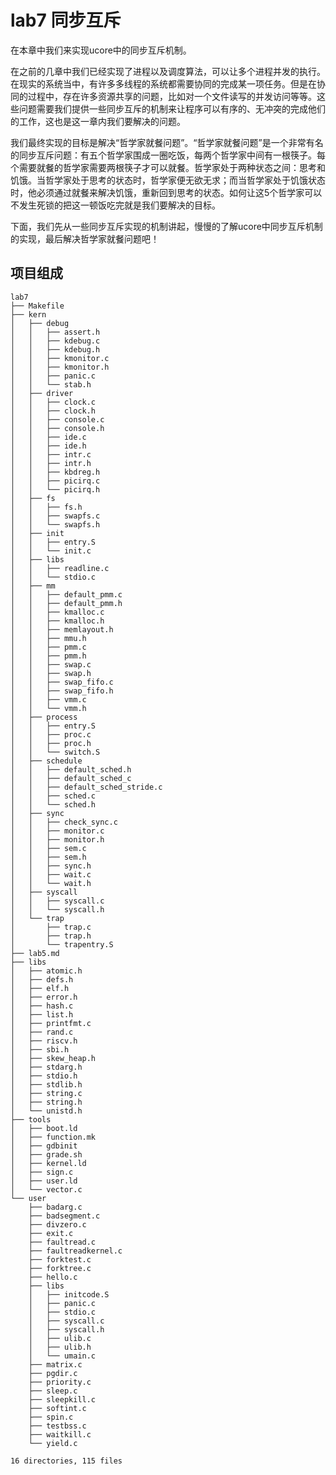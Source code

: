 # lab7 同步互斥

在本章中我们来实现ucore中的同步互斥机制。

在之前的几章中我们已经实现了进程以及调度算法，可以让多个进程并发的执行。在现实的系统当中，有许多多线程的系统都需要协同的完成某一项任务。但是在协同的过程中，存在许多资源共享的问题，比如对一个文件读写的并发访问等等。这些问题需要我们提供一些同步互斥的机制来让程序可以有序的、无冲突的完成他们的工作，这也是这一章内我们要解决的问题。

我们最终实现的目标是解决“哲学家就餐问题”。“哲学家就餐问题”是一个非常有名的同步互斥问题：有五个哲学家围成一圈吃饭，每两个哲学家中间有一根筷子。每个需要就餐的哲学家需要两根筷子才可以就餐。哲学家处于两种状态之间：思考和饥饿。当哲学家处于思考的状态时，哲学家便无欲无求；而当哲学家处于饥饿状态时，他必须通过就餐来解决饥饿，重新回到思考的状态。如何让这5个哲学家可以不发生死锁的把这一顿饭吃完就是我们要解决的目标。

下面，我们先从一些同步互斥实现的机制讲起，慢慢的了解ucore中同步互斥机制的实现，最后解决哲学家就餐问题吧！

## 项目组成

```
lab7
├── Makefile
├── kern
│   ├── debug
│   │   ├── assert.h
│   │   ├── kdebug.c
│   │   ├── kdebug.h
│   │   ├── kmonitor.c
│   │   ├── kmonitor.h
│   │   ├── panic.c
│   │   └── stab.h
│   ├── driver
│   │   ├── clock.c
│   │   ├── clock.h
│   │   ├── console.c
│   │   ├── console.h
│   │   ├── ide.c
│   │   ├── ide.h
│   │   ├── intr.c
│   │   ├── intr.h
│   │   ├── kbdreg.h
│   │   ├── picirq.c
│   │   └── picirq.h
│   ├── fs
│   │   ├── fs.h
│   │   ├── swapfs.c
│   │   └── swapfs.h
│   ├── init
│   │   ├── entry.S
│   │   └── init.c
│   ├── libs
│   │   ├── readline.c
│   │   └── stdio.c
│   ├── mm
│   │   ├── default_pmm.c
│   │   ├── default_pmm.h
│   │   ├── kmalloc.c
│   │   ├── kmalloc.h
│   │   ├── memlayout.h
│   │   ├── mmu.h
│   │   ├── pmm.c
│   │   ├── pmm.h
│   │   ├── swap.c
│   │   ├── swap.h
│   │   ├── swap_fifo.c
│   │   ├── swap_fifo.h
│   │   ├── vmm.c
│   │   └── vmm.h
│   ├── process
│   │   ├── entry.S
│   │   ├── proc.c
│   │   ├── proc.h
│   │   └── switch.S
│   ├── schedule
│   │   ├── default_sched.h
│   │   ├── default_sched_c
│   │   ├── default_sched_stride.c
│   │   ├── sched.c
│   │   └── sched.h
│   ├── sync
│   │   ├── check_sync.c
│   │   ├── monitor.c
│   │   ├── monitor.h
│   │   ├── sem.c
│   │   ├── sem.h
│   │   ├── sync.h
│   │   ├── wait.c
│   │   └── wait.h
│   ├── syscall
│   │   ├── syscall.c
│   │   └── syscall.h
│   └── trap
│       ├── trap.c
│       ├── trap.h
│       └── trapentry.S
├── lab5.md
├── libs
│   ├── atomic.h
│   ├── defs.h
│   ├── elf.h
│   ├── error.h
│   ├── hash.c
│   ├── list.h
│   ├── printfmt.c
│   ├── rand.c
│   ├── riscv.h
│   ├── sbi.h
│   ├── skew_heap.h
│   ├── stdarg.h
│   ├── stdio.h
│   ├── stdlib.h
│   ├── string.c
│   ├── string.h
│   └── unistd.h
├── tools
│   ├── boot.ld
│   ├── function.mk
│   ├── gdbinit
│   ├── grade.sh
│   ├── kernel.ld
│   ├── sign.c
│   ├── user.ld
│   └── vector.c
└── user
    ├── badarg.c
    ├── badsegment.c
    ├── divzero.c
    ├── exit.c
    ├── faultread.c
    ├── faultreadkernel.c
    ├── forktest.c
    ├── forktree.c
    ├── hello.c
    ├── libs
    │   ├── initcode.S
    │   ├── panic.c
    │   ├── stdio.c
    │   ├── syscall.c
    │   ├── syscall.h
    │   ├── ulib.c
    │   ├── ulib.h
    │   └── umain.c
    ├── matrix.c
    ├── pgdir.c
    ├── priority.c
    ├── sleep.c
    ├── sleepkill.c
    ├── softint.c
    ├── spin.c
    ├── testbss.c
    ├── waitkill.c
    └── yield.c

16 directories, 115 files
```

